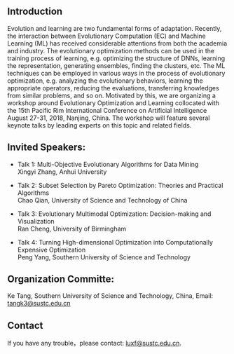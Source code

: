 ## Introduction
Evolution and learning are two fundamental forms of adaptation. Recently, the interaction between Evolutionary Computation 
(EC) and Machine Learning (ML) has received considerable attentions from both the academia and industry. The evolutionary
optimization methods can be used in the training process of learning, e.g. optimizing the structure of DNNs, learning the
representation, generating ensembles, finding the clusters, etc. The ML techniques can be employed in various ways in the
process of evolutionary optimization, e.g. analyzing the evolutionary behaviors, learning the appropriate operators, 
reducing the evaluations, transferring knowledges from similar problems, and so on. Motivated by this, we are organizing a
workshop around Evolutionary Optimization and Learning collocated with the 15th Pacific Rim International Conference on 
Artificial Intelligence August 27-31, 2018, Nanjing, China. The workshop will feature several keynote talks by leading
experts on this topic and related fields. 


## Invited Speakers:
- Talk 1: Multi-Objective Evolutionary Algorithms for Data Mining \
Xingyi Zhang, Anhui University

- Talk 2: Subset Selection by Pareto Optimization: Theories and Practical Algorithms \
Chao Qian, University of Science and Technology of China

- Talk 3: Evolutionary Multimodal Optimization: Decision-making and Visualization \
Ran Cheng, University of Birmingham

- Talk 4: Turning High-dimensional Optimization into Computationally Expensive Optimization \
Peng Yang, Southern University of Science and Technology


## Organization Committe:
Ke Tang, Southern University of Science and Technology, China, Email: tangk3@sustc.edu.cn


## Contact
If you have any trouble，please contact: luxf@sustc.edu.cn. 
